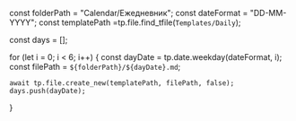 
const folderPath = "Calendar/Ежедневник"; 
const dateFormat = "DD-MM-YYYY";
const templatePath =tp.file.find_tfile(`Templates/Daily`);

const days = [];

for (let i = 0; i < 6; i++) {
    const dayDate = tp.date.weekday(dateFormat, i);
    const filePath = `${folderPath}/${dayDate}.md`;
    
    await tp.file.create_new(templatePath, filePath, false);
    days.push(dayDate);
}
